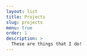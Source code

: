 ```yaml
---
layout: list
title: Projects
slug: projects
menu: true
order: 1
description: >
  These are things that I do!
---
```

